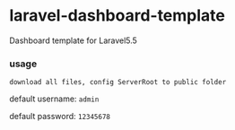 # laravel-dashboard-template
Dashboard template for Laravel5.5

### usage
`download all files, config ServerRoot to public folder`

default username: `admin`

default password: `12345678`
